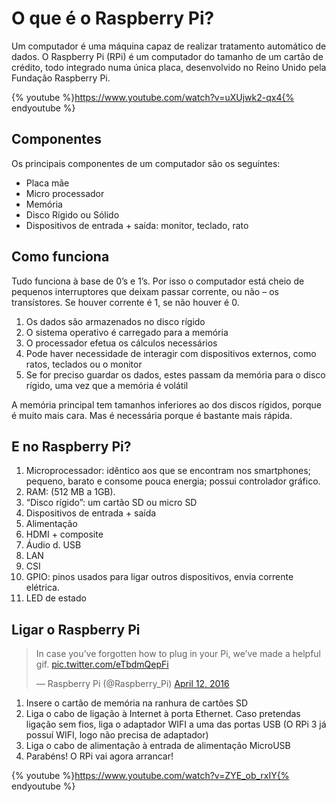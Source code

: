 # O que é o Raspberry Pi?

Um computador é uma máquina capaz de realizar tratamento automático de dados.
O  Raspberry Pi (RPi) é um computador do tamanho de um cartão de crédito, todo integrado numa única placa, desenvolvido no Reino Unido pela Fundação Raspberry Pi.

{% youtube %}https://www.youtube.com/watch?v=uXUjwk2-qx4{% endyoutube %}

## Componentes

Os principais componentes de um computador são os seguintes:

* Placa mãe
* Micro processador
* Memória
* Disco Rígido ou Sólido
* Dispositivos de entrada + saída: monitor, teclado, rato

## Como funciona

Tudo funciona à base de 0’s e 1’s. Por isso o computador está cheio de pequenos interruptores que deixam passar corrente, ou não – os transístores. Se houver corrente é 1, se não houver é 0.

1. Os dados são armazenados no disco rígido
2. O sistema operativo é carregado para a memória
3. O processador efetua os cálculos necessários
4. Pode haver necessidade de interagir com dispositivos externos, como ratos, teclados ou o monitor
5. Se for preciso guardar os dados, estes passam da memória para o disco rígido, uma vez que a memória é volátil

A memória principal tem tamanhos inferiores ao dos discos rígidos, porque é muito mais cara. Mas é necessária porque é bastante mais rápida.

## E no Raspberry Pi?

1. Microprocessador: idêntico aos que se encontram nos smartphones; pequeno, barato e consome pouca energia; possui controlador gráfico.
2. RAM: (512 MB a 1GB).
3. “Disco rígido”: um cartão SD ou micro SD
4. Dispositivos de entrada + saída
 1. Alimentação
 2. HDMI + composite
 3. Áudiod. USB
 4. LAN
 5. CSI
 6. GPIO: pinos usados para ligar outros dispositivos, envia corrente elétrica.
5. LED de estado

## Ligar o Raspberry Pi

<div>
<blockquote class="twitter-tweet" data-lang="en"><p lang="en" dir="ltr">In case you’ve forgotten how to plug in your Pi, we’ve made a helpful gif. <a href="https://t.co/eTbdmQepFi">pic.twitter.com/eTbdmQepFi</a></p>&mdash; Raspberry Pi (@Raspberry_Pi) <a href="https://twitter.com/Raspberry_Pi/status/719830729883009024">April 12, 2016</a></blockquote>
<script async src="//platform.twitter.com/widgets.js" charset="utf-8"></script>
</div>

1. Insere o cartão de memória na  ranhura de cartões SD
2. Liga o cabo de ligação à Internet à porta  Ethernet. Caso pretendas ligação sem fios, liga o adaptador WIFI a uma das portas USB (O RPi 3 já possuí WIFI, logo não precisa de adaptador)
3. Liga o cabo de alimentação à  entrada de alimentação MicroUSB
4. Parabéns! O RPi vai agora arrancar!

{% youtube %}https://www.youtube.com/watch?v=ZYE_ob_rxIY{% endyoutube %}